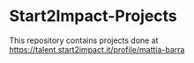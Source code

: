 # Start2Impact-Projects
This repository contains projects done at https://talent.start2impact.it/profile/mattia-barra
